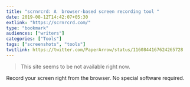 ```yaml
---
title: "scrnrcrd: A  browser-based screen recording tool "
date: 2019-08-12T14:42:07+05:30
extlink: "https://scrnrcrd.com/"
type: "bookmark"
audiences: ["writers"]
categories: ["Tools"]
tags: ["screenshots", "tools"]
twitlink: https://twitter.com/PaperArrow/status/1160844167624265728
---
```


> This site seems to be not available right now.

Record your screen right from the browser. No special software required.
